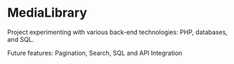 # MediaLibrary
Project experimenting with various back-end technologies: PHP, databases, and SQL. 

Future features: Pagination, Search, SQL and API Integration
